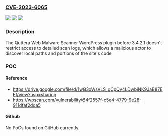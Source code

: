 ### [CVE-2023-6065](https://cve.mitre.org/cgi-bin/cvename.cgi?name=CVE-2023-6065)
![](https://img.shields.io/static/v1?label=Product&message=Quttera%20Web%20Malware%20Scanner&color=blue)
![](https://img.shields.io/static/v1?label=Version&message=0%3C%203.4.2.1%20&color=brighgreen)
![](https://img.shields.io/static/v1?label=Vulnerability&message=CWE-200%20Information%20Exposure&color=brighgreen)

### Description

The Quttera Web Malware Scanner WordPress plugin before 3.4.2.1 doesn't restrict access to detailed scan logs, which allows a malicious actor to discover local paths and portions of the site's code

### POC

#### Reference
- https://drive.google.com/file/d/1w83xWsVLS_gCpQy4LDwbjNK9JaB87EEf/view?usp=sharing
- https://wpscan.com/vulnerability/64f2557f-c5e4-4779-9e28-911dfaf2dda5

#### Github
No PoCs found on GitHub currently.

